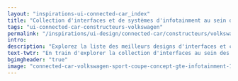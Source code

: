 ```yaml
---
layout: "inspirations-ui-connected-car_index"
title: "Collection d'interfaces et de systèmes d'infotainment au sein des voitures connectées Volkswagen"
tags: "ui-connected-car-constructeurs-volkswagen"
permalink: "/inspirations/ui-design/connected-car/constructeurs/volkswagen/"
intro:
description: "Explorez la liste des meilleurs designs d'interfaces et concepts de tableaux de bord automobiles de Volkswagen"
text-twtr: "En train d'explorer la collection d'interfaces au sein des voitures connectées Volkswagen du @MagDuWebdesign"
bgimgheader: "true"
image: "connected-car-volkswagen-sport-coupe-concept-gte-infotainment-1.jpg"
---
```

